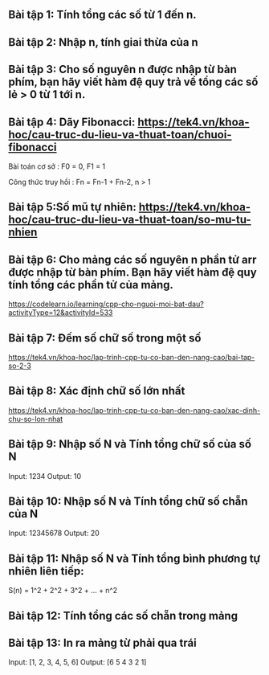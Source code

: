 ## Bài tập 1: Tính tổng các số từ 1 đến n.

## Bài tập 2: Nhập n, tính giai thừa của n

## Bài tập 3: Cho số nguyên n được nhập từ bàn phím, bạn hãy viết hàm đệ quy trả về tổng các số lẻ > 0 từ 1 tới n.

## Bài tập 4: Dãy Fibonacci: https://tek4.vn/khoa-hoc/cau-truc-du-lieu-va-thuat-toan/chuoi-fibonacci

Bài toán cơ sở : F0 = 0, F1 = 1

Công thức truy hồi : Fn = Fn-1 + Fn-2, n > 1

## Bài tập 5:Số mũ tự nhiên: https://tek4.vn/khoa-hoc/cau-truc-du-lieu-va-thuat-toan/so-mu-tu-nhien

## Bài tập 6: Cho mảng các số nguyên n phần tử arr được nhập từ bàn phím. Bạn hãy viết hàm đệ quy tính tổng các phần tử của mảng.

https://codelearn.io/learning/cpp-cho-nguoi-moi-bat-dau?activityType=12&activityId=533

## Bài tập 7:  Đếm số chữ số trong một số

https://tek4.vn/khoa-hoc/lap-trinh-cpp-tu-co-ban-den-nang-cao/bai-tap-so-2-3

## Bài tập 8: Xác định chữ số lớn nhất

https://tek4.vn/khoa-hoc/lap-trinh-cpp-tu-co-ban-den-nang-cao/xac-dinh-chu-so-lon-nhat

## Bài tập 9: Nhập số N và Tính tổng chữ số của số N
Input: 1234
Output: 10
## Bài tập 10: Nhập số N và Tính tổng chữ số chẵn của N
Input: 12345678
Output: 20

## Bài tập 11: Nhập số N và Tính tổng bình phương tự nhiên liên tiếp:  
S(n) = 1^2 + 2^2 + 3^2 + ... + n^2

## Bài tập 12: Tính tổng các số chẵn trong mảng  

## Bài tập 13: In ra mảng từ phải qua trái
Input: [1, 2, 3, 4, 5, 6]
Output: [6 5 4 3 2 1]
